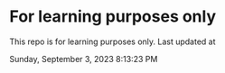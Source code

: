 # For learning purposes only
This repo is for learning purposes only.
Last updated at

Sunday, September 3, 2023 8:13:23 PM

